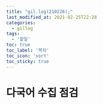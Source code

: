 ```yaml
---
title: "gil.log(210226);"
last_modified_at: 2021-02-25T22:28
categories: 
  - gillog
tags: 
  - '할일'
toc: true
toc_label: '목차'
toc_icon: 'sort'
toc_sticky: true
---
```

# 다국어 수집 점검